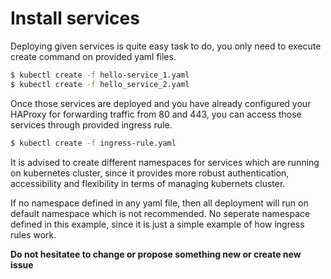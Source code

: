 # Install services 

Deploying given services is quite easy task to do, you only need to execute create command on provided yaml files. 

```bash 
$ kubectl create -f hello-service_1.yaml
$ kubectl create -f hello_service_2.yaml
```

Once those services are deployed and you have already configured your HAProxy for forwarding traffic from 80 and 443, you can access those services through provided ingress rule. 

```bash 
$ kubectl create -f ingress-rule.yaml
```

It is advised to create different namespaces for services  which are running on kubernetes cluster, since it provides more robust authentication, accessibility and flexibility in terms of managing kubernets cluster. 

If no namespace defined in any yaml file, then all deployment will run on default namespace which is not recommended. No seperate namespace defined in this example, since it is just a simple example of how ingress rules work. 


__Do not hesitatee to change or propose something new or create new issue__
